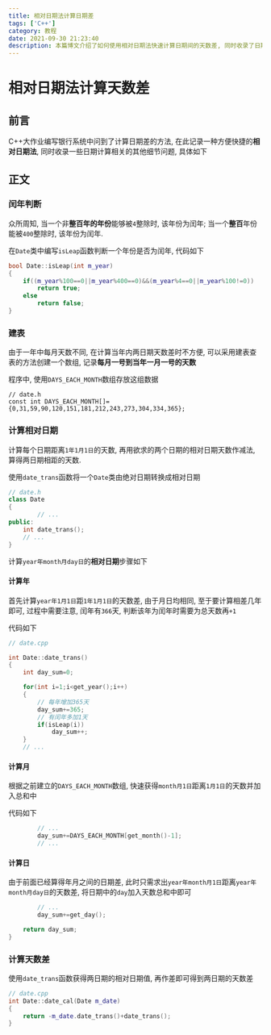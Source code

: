 ```yaml
---
title: 相对日期法计算日期差
tags: ['C++']
category: 教程
date: 2021-09-30 21:23:40
description: 本篇博文介绍了如何使用相对日期法快速计算日期间的天数差, 同时收录了日期计算相关的其他细节问题, 值得学习
---
```


# 相对日期法计算天数差

## 前言

C++大作业编写银行系统中问到了计算日期差的方法, 在此记录一种方便快捷的**相对日期法**, 同时收录一些日期计算相关的其他细节问题, 具体如下

## 正文

### 闰年判断

众所周知, 当一个非**整百年的年份**能够被`4`整除时, 该年份为闰年; 当一个**整百**年份能被`400`整除时, 该年份为闰年.

在`Date`类中编写`isLeap`函数判断一个年份是否为闰年, 代码如下

```cpp
bool Date::isLeap(int m_year)
{
    if((m_year%100==0||m_year%400==0)&&(m_year%4==0||m_year%100!=0))
        return true;
    else
        return false;
}
```

### 建表

由于一年中每月天数不同, 在计算当年内两日期天数差时不方便, 可以采用建表查表的方法创建一个数组, 记录**每月一号到当年一月一号的天数**

程序中, 使用`DAYS_EACH_MONTH`数组存放这组数据

```
// date.h
const int DAYS_EACH_MONTH[]={0,31,59,90,120,151,181,212,243,273,304,334,365};
```

### 计算相对日期

计算每个日期距离`1年1月1日`的天数, 再用欲求的两个日期的相对日期天数作减法, 算得两日期相距的天数.

使用`date_trans`函数将一个`Date`类由绝对日期转换成相对日期

```cpp
// date.h
class Date
{
		// ...
public:
  	int date_trans();
  	// ...
}
```

计算`year年month月day日`的**相对日期**步骤如下

#### 计算年

首先计算`year年1月1日`距`1年1月1日`的天数差, 由于月日均相同, 至于要计算相差几年即可, 过程中需要注意, 闰年有`366`天, 判断该年为闰年时需要为总天数再`+1`

代码如下

```cpp
// date.cpp

int Date::date_trans()
{
    int day_sum=0;

    for(int i=1;i<get_year();i++)
    {
      	// 每年增加365天
        day_sum+=365;
      	// 有闰年多加1天
        if(isLeap(i))
            day_sum++;
    }
  	// ...
```

#### 计算月

根据之前建立的`DAYS_EACH_MONTH`数组, 快速获得`month月1日`距离`1月1日`的天数并加入总和中

代码如下

```cpp
		// ...
		day_sum+=DAYS_EACH_MONTH[get_month()-1];
		// ...
```

#### 计算日

由于前面已经算得年月之间的日期差, 此时只需求出`year年month月1日`距离`year年month月day日`的天数差, 将日期中的`day`加入天数总和中即可

```cpp
		// ...
		day_sum+=get_day();

    return day_sum;
}
```

### 计算天数差

使用`date_trans`函数获得两日期的相对日期值, 再作差即可得到两日期的天数差

```cpp
// date.cpp
int Date::date_cal(Date m_date)
{
    return -m_date.date_trans()+date_trans();
}
```
